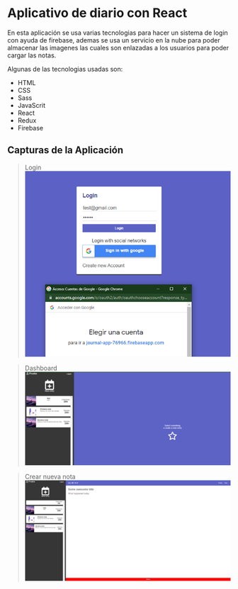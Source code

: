 # Aplicativo de diario con React
En esta aplicación se usa varias tecnologias para hacer un sistema de login con ayuda de firebase, ademas se usa un servicio en la nube para poder almacenar las imagenes las cuales son enlazadas a los usuarios para poder cargar las notas.

Algunas de las tecnologias usadas son:
- HTML
- CSS
- Sass
- JavaScrit
- React
- Redux
- Firebase

## Capturas de la Aplicación
>Login
![](screenshot/bg1.PNG)

>Dashboard
![](screenshot/bg2.PNG)

>Crear nueva nota
![](screenshot/bg3.PNG)
